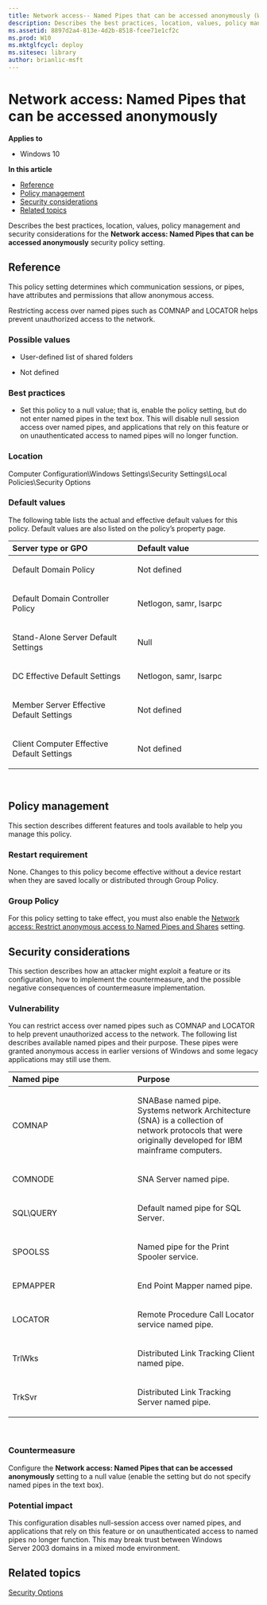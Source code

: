 ```yaml
---
title: Network access-- Named Pipes that can be accessed anonymously (Windows 10)
description: Describes the best practices, location, values, policy management and security considerations for the Network access-- Named Pipes that can be accessed anonymously security policy setting.
ms.assetid: 8897d2a4-813e-4d2b-8518-fcee71e1cf2c
ms.prod: W10
ms.mktglfcycl: deploy
ms.sitesec: library
author: brianlic-msft
---
```


# Network access: Named Pipes that can be accessed anonymously


**Applies to**

-   Windows 10

**In this article**

-   [Reference](#reference)
-   [Policy management](#policy-management)
-   [Security considerations](#security-considerations)
-   [Related topics](#related-topics)

Describes the best practices, location, values, policy management and security considerations for the **Network access: Named Pipes that can be accessed anonymously** security policy setting.

## Reference


This policy setting determines which communication sessions, or pipes, have attributes and permissions that allow anonymous access.

Restricting access over named pipes such as COMNAP and LOCATOR helps prevent unauthorized access to the network.

### Possible values

-   User-defined list of shared folders

-   Not defined

### Best practices

-   Set this policy to a null value; that is, enable the policy setting, but do not enter named pipes in the text box. This will disable null session access over named pipes, and applications that rely on this feature or on unauthenticated access to named pipes will no longer function.

### Location

Computer Configuration\\Windows Settings\\Security Settings\\Local Policies\\Security Options

### Default values

The following table lists the actual and effective default values for this policy. Default values are also listed on the policy’s property page.

<table>
<colgroup>
<col width="50%" />
<col width="50%" />
</colgroup>
<thead>
<tr class="header">
<th align="left">Server type or GPO</th>
<th align="left">Default value</th>
</tr>
</thead>
<tbody>
<tr class="odd">
<td align="left"><p>Default Domain Policy</p></td>
<td align="left"><p>Not defined</p></td>
</tr>
<tr class="even">
<td align="left"><p>Default Domain Controller Policy</p></td>
<td align="left"><p>Netlogon, samr, lsarpc</p></td>
</tr>
<tr class="odd">
<td align="left"><p>Stand-Alone Server Default Settings</p></td>
<td align="left"><p>Null</p></td>
</tr>
<tr class="even">
<td align="left"><p>DC Effective Default Settings</p></td>
<td align="left"><p>Netlogon, samr, lsarpc</p></td>
</tr>
<tr class="odd">
<td align="left"><p>Member Server Effective Default Settings</p></td>
<td align="left"><p>Not defined</p></td>
</tr>
<tr class="even">
<td align="left"><p>Client Computer Effective Default Settings</p></td>
<td align="left"><p>Not defined</p></td>
</tr>
</tbody>
</table>

 

## Policy management


This section describes different features and tools available to help you manage this policy.

### Restart requirement

None. Changes to this policy become effective without a device restart when they are saved locally or distributed through Group Policy.

### Group Policy

For this policy setting to take effect, you must also enable the [Network access: Restrict anonymous access to Named Pipes and Shares](network-access-restrict-anonymous-access-to-named-pipes-and-shares.md) setting.

## Security considerations


This section describes how an attacker might exploit a feature or its configuration, how to implement the countermeasure, and the possible negative consequences of countermeasure implementation.

### Vulnerability

You can restrict access over named pipes such as COMNAP and LOCATOR to help prevent unauthorized access to the network. The following list describes available named pipes and their purpose. These pipes were granted anonymous access in earlier versions of Windows and some legacy applications may still use them.

<table>
<colgroup>
<col width="50%" />
<col width="50%" />
</colgroup>
<thead>
<tr class="header">
<th align="left">Named pipe</th>
<th align="left">Purpose</th>
</tr>
</thead>
<tbody>
<tr class="odd">
<td align="left"><p>COMNAP</p></td>
<td align="left"><p>SNABase named pipe. Systems network Architecture (SNA) is a collection of network protocols that were originally developed for IBM mainframe computers.</p></td>
</tr>
<tr class="even">
<td align="left"><p>COMNODE</p></td>
<td align="left"><p>SNA Server named pipe.</p></td>
</tr>
<tr class="odd">
<td align="left"><p>SQL\QUERY</p></td>
<td align="left"><p>Default named pipe for SQL Server.</p></td>
</tr>
<tr class="even">
<td align="left"><p>SPOOLSS</p></td>
<td align="left"><p>Named pipe for the Print Spooler service.</p></td>
</tr>
<tr class="odd">
<td align="left"><p>EPMAPPER</p></td>
<td align="left"><p>End Point Mapper named pipe.</p></td>
</tr>
<tr class="even">
<td align="left"><p>LOCATOR</p></td>
<td align="left"><p>Remote Procedure Call Locator service named pipe.</p></td>
</tr>
<tr class="odd">
<td align="left"><p>TrlWks</p></td>
<td align="left"><p>Distributed Link Tracking Client named pipe.</p></td>
</tr>
<tr class="even">
<td align="left"><p>TrkSvr</p></td>
<td align="left"><p>Distributed Link Tracking Server named pipe.</p></td>
</tr>
</tbody>
</table>

 

### Countermeasure

Configure the **Network access: Named Pipes that can be accessed anonymously** setting to a null value (enable the setting but do not specify named pipes in the text box).

### Potential impact

This configuration disables null-session access over named pipes, and applications that rely on this feature or on unauthenticated access to named pipes no longer function. This may break trust between Windows Server 2003 domains in a mixed mode environment.

## Related topics


[Security Options](security-options.md)

 

 





